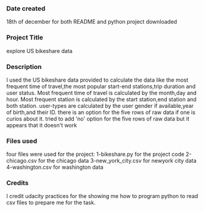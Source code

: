 ### Date created
18th of december for both README and python project downloaded

### Project Title
explore US bikeshare data

### Description
I used the US bikeshare data provided to calculate the data like the most frequent time of travel,the most popular start-end stations,trip duration and user status. 
Most frequent time of travel is calculated by the month,day and hour. Most frequent station is calculated by the start station,end station and both station. 
user-types are calculated by the user gender if available,year of birth,and their ID. 
there is an option for the five rows of raw data if one is curios about it.
tried to add 'no' option for the five rows of raw data but it appears that it doesn't work 
### Files used
four files were used for the project: 
1-bikeshare.py for the project code 
2-chicago.csv for the chicago data 
3-new_york_city.csv for newyork city data 
4-washington.csv for washington data

### Credits
I credit udacity practices for the showing me how to program python to read csv files to prepare me for the task.
